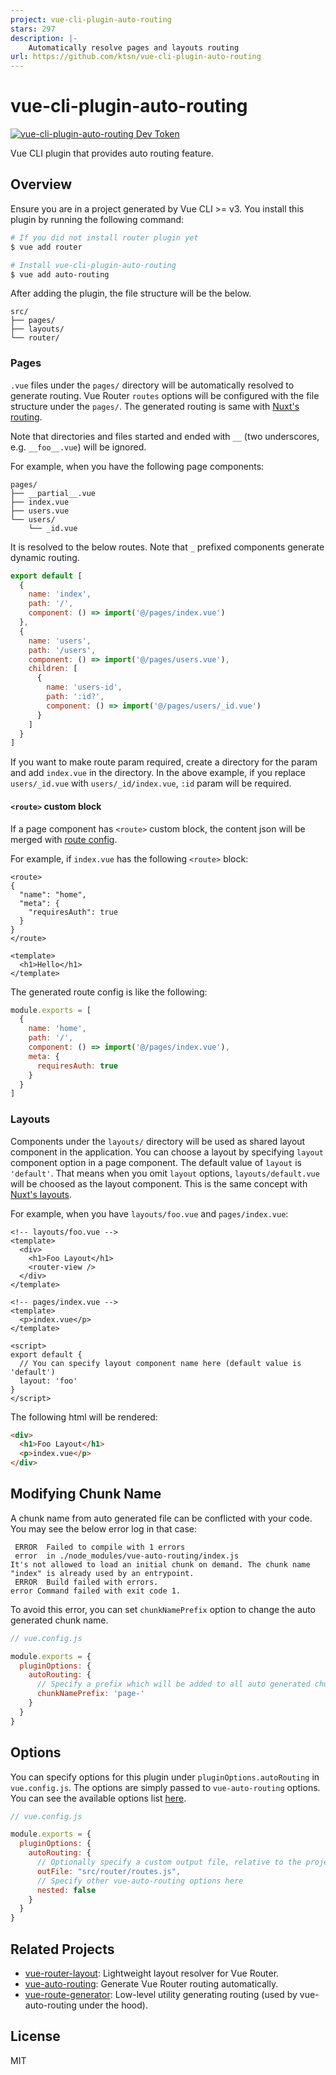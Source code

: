 ```yaml
---
project: vue-cli-plugin-auto-routing
stars: 297
description: |-
    Automatically resolve pages and layouts routing
url: https://github.com/ktsn/vue-cli-plugin-auto-routing
---
```


# vue-cli-plugin-auto-routing

[![vue-cli-plugin-auto-routing Dev Token](https://badge.devtoken.rocks/vue-cli-plugin-auto-routing)](https://devtoken.rocks/package/vue-cli-plugin-auto-routing)

Vue CLI plugin that provides auto routing feature.

## Overview

Ensure you are in a project generated by Vue CLI >= v3. You install this plugin by running the following command:

```bash
# If you did not install router plugin yet
$ vue add router

# Install vue-cli-plugin-auto-routing
$ vue add auto-routing
```

After adding the plugin, the file structure will be the below.

```
src/
├── pages/
├── layouts/
└── router/
```

### Pages

`.vue` files under the `pages/` directory will be automatically resolved to generate routing. Vue Router `routes` options will be configured with the file structure under the `pages/`. The generated routing is same with [Nuxt's routing](https://nuxtjs.org/guide/routing).

Note that directories and files started and ended with `__` (two underscores, e.g. `__foo__.vue`) will be ignored.

For example, when you have the following page components:

```
pages/
├── __partial__.vue
├── index.vue
├── users.vue
└── users/
    └── _id.vue
```

It is resolved to the below routes. Note that `_` prefixed components generate dynamic routing.

```js
export default [
  {
    name: 'index',
    path: '/',
    component: () => import('@/pages/index.vue')
  },
  {
    name: 'users',
    path: '/users',
    component: () => import('@/pages/users.vue'),
    children: [
      {
        name: 'users-id',
        path: ':id?',
        component: () => import('@/pages/users/_id.vue')
      }
    ]
  }
]
```

If you want to make route param required, create a directory for the param and add `index.vue` in the directory. In the above example, if you replace `users/_id.vue` with `users/_id/index.vue`, `:id` param will be required.

#### `<route>` custom block

If a page component has `<route>` custom block, the content json will be merged with [route config](https://router.vuejs.org/api/#routes).

For example, if `index.vue` has the following `<route>` block:

```vue
<route>
{
  "name": "home",
  "meta": {
    "requiresAuth": true
  }
}
</route>

<template>
  <h1>Hello</h1>
</template>
```

The generated route config is like the following:

```js
module.exports = [
  {
    name: 'home',
    path: '/',
    component: () => import('@/pages/index.vue'),
    meta: {
      requiresAuth: true
    }
  }
]
```

### Layouts

Components under the `layouts/` directory will be used as shared layout component in the application. You can choose a layout by specifying `layout` component option in a page component. The default value of `layout` is `'default'`. That means when you omit `layout` options, `layouts/default.vue` will be choosed as the layout component. This is the same concept with [Nuxt's layouts](https://nuxtjs.org/guide/views#layouts).

For example, when you have `layouts/foo.vue` and `pages/index.vue`:

```vue
<!-- layouts/foo.vue -->
<template>
  <div>
    <h1>Foo Layout</h1>
    <router-view />
  </div>
</template>
```

```vue
<!-- pages/index.vue -->
<template>
  <p>index.vue</p>
</template>

<script>
export default {
  // You can specify layout component name here (default value is 'default')
  layout: 'foo'
}
</script>
```

The following html will be rendered:

```html
<div>
  <h1>Foo Layout</h1>
  <p>index.vue</p>
</div>
```

## Modifying Chunk Name

A chunk name from auto generated file can be conflicted with your code. You may see the below error log in that case:

```
 ERROR  Failed to compile with 1 errors
 error  in ./node_modules/vue-auto-routing/index.js
It's not allowed to load an initial chunk on demand. The chunk name "index" is already used by an entrypoint.
 ERROR  Build failed with errors.
error Command failed with exit code 1.
```

To avoid this error, you can set `chunkNamePrefix` option to change the auto generated chunk name.

```js
// vue.config.js

module.exports = {
  pluginOptions: {
    autoRouting: {
      // Specify a prefix which will be added to all auto generated chunk name.
      chunkNamePrefix: 'page-'
    }
  }
}
```

## Options

You can specify options for this plugin under `pluginOptions.autoRouting` in `vue.config.js`. The options are simply passed to `vue-auto-routing` options.
You can see the available options list [here](https://github.com/ktsn/vue-route-generator#generateroutesconfig-generateconfig-string).

```js
// vue.config.js

module.exports = {
  pluginOptions: {
    autoRouting: {
      // Optionally specify a custom output file, relative to the project root
      outFile: "src/router/routes.js",
      // Specify other vue-auto-routing options here
      nested: false
    }
  }
}
```

## Related Projects

- [vue-router-layout](https://github.com/ktsn/vue-router-layout): Lightweight layout resolver for Vue Router.
- [vue-auto-routing](https://github.com/ktsn/vue-auto-routing): Generate Vue Router routing automatically.
- [vue-route-generator](https://github.com/ktsn/vue-route-generator): Low-level utility generating routing (used by vue-auto-routing under the hood).

## License

MIT

